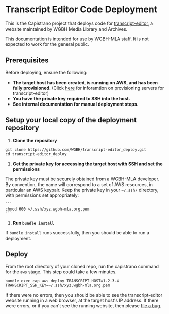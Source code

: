 # Transcript Editor Code Deployment

This is the Capistrano project that deploys code for [transcript-editor](https://github.com/WGBH/transcript-editor),
a website maintained by WGBH Media Library and Archives.

This documentation is intended for use by WGBH-MLA staff. It is not expected to work for the general public.

## Prerequisites

Before deploying, ensure the following:
  * **The target host has been created, is running on AWS, and has been
    fully provisioned.** (Click [here](https://github.com/WGBH/mla-playbooks)
    for inforamtion on provisioning servers for transcript-editor)
  * **You have the private key required to SSH into the host.**
  * **See internal documentation for manual deployment steps.**

## Setup your local copy of the deployment repository

1. **Clone the repository**
  ```
  git clone https://github.com/WGBH/transcript-editor_deploy.git
  cd transcript-editor_deploy
  ```

1. **Get the private key for accessing the target host with SSH and set the permissions**

  The private key must be securely obtained from a WGBH-MLA developer. By
  convention, the name will correspond to a set of AWS resources, in particular
  an AWS keypair. Keep the private key in your `~/.ssh/` directory, with
  permissions set appropriately:

    ```
    chmod 600 ~/.ssh/xyz.wgbh-mla.org.pem
    ```

1. **Run `bundle install`**

  If `bundle install` runs successfully, then you should be able to run a deployment.

## Deploy

From the root directory of your cloned repo, run the capistrano command for the `aws` stage. This step could take a few minutes.

```
bundle exec cap aws deploy TRANSCRIPT_HOST=1.2.3.4 TRANSCRIPT_SSH_KEY=~/.ssh/xyz.wgbh-mla.org.pem
```

If there were no errors, then you should be able to see the transcript-editor website running in a web browser, at the target host's IP address.
If there were errors, or if you can't see the running website, then please [file a bug](https://github.com/WGBH/transcript-editor_deploy/issues).

